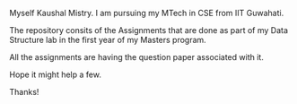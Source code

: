 Myself Kaushal Mistry.
I am pursuing my MTech in CSE from IIT Guwahati.

The repository consits of the Assignments that are done as part of my Data Structure lab in the first year of my Masters program.

All the assignments are having the question paper associated with it.

Hope it might help a few.

Thanks!
